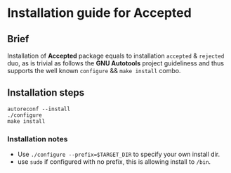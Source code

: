 
# Installation guide for **Accepted**

## Brief

Installation of **Accepted** package equals to installation `accepted` & `rejected` duo, as is trivial as follows the **GNU Autotools** project guideliness and thus supports the well known `configure` && `make install` combo. 

## Installation steps

```
autoreconf --install
./configure
make install 
```

### Installation notes

- Use `./configure --prefix=$TARGET_DIR` to specify your own install dir.
- use `sudo` if configured with no prefix, this is allowing install to `/bin`.
